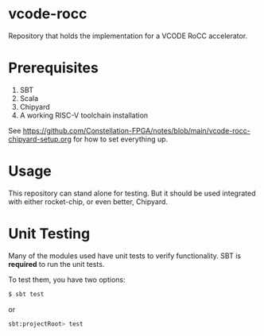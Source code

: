# vcode-rocc #
Repository that holds the implementation for a VCODE RoCC accelerator.

# Prerequisites #
  1. SBT
  2. Scala
  3. Chipyard
  4. A working RISC-V toolchain installation

See https://github.com/Constellation-FPGA/notes/blob/main/vcode-rocc-chipyard-setup.org for how to set everything up.

# Usage #
This repository can stand alone for testing.
But it should be used integrated with either rocket-chip, or even better, Chipyard.

# Unit Testing #
Many of the modules used have unit tests to verify functionality.
SBT is **required** to run the unit tests.

To test them, you have two options:
```bash
$ sbt test
```
or
```sh
sbt:projectRoot> test
```
